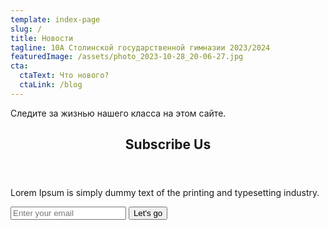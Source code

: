 ```yaml
---
template: index-page
slug: /
title: Новости
tagline: 10А Столинской государственной гимназии 2023/2024
featuredImage: /assets/photo_2023-10-28_20-06-27.jpg
cta:
  ctaText: Что нового?
  ctaLink: /blog
---
```

Следите за жизнью нашего класса на этом сайте.
<section class="wrapper">
  <div class="content">
    <header>
      <h1>Subscribe Us</h1>
    </header>
    <section>
      <p>
        Lorem Ipsum is simply dummy text of the printing and typesetting industry.
      </p>
    </section>
    <footer>
      <input type="email" placeholder="Enter your email">
      <button>Let's go</button>
    </footer>
  </div>
</section>